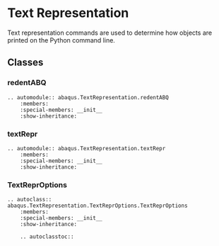 # Text Representation

Text representation commands are used to determine how objects are printed on the Python command line.

## Classes

### redentABQ

```{eval-rst}
.. automodule:: abaqus.TextRepresentation.redentABQ
    :members:
    :special-members: __init__
    :show-inheritance:
```

### textRepr

```{eval-rst}
.. automodule:: abaqus.TextRepresentation.textRepr
    :members:
    :special-members: __init__
    :show-inheritance:
```

### TextReprOptions

```{eval-rst}
.. autoclass:: abaqus.TextRepresentation.TextReprOptions.TextReprOptions
    :members:
    :special-members: __init__
    :show-inheritance:

    .. autoclasstoc::
```
